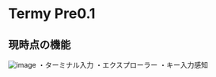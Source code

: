 # Termy Pre0.1
## 現時点の機能
![image](https://github.com/user-attachments/assets/a7318849-a513-4f6c-822d-34ee45c2e59b)
・ターミナル入力
・エクスプローラー
・キー入力感知

